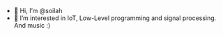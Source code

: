 - 👋 Hi, I’m @soilah
- 👀 I’m interested in IoT, Low-Level programming and signal processing. And music :)

<!---
soilah/soilah is a ✨ special ✨ repository because its `README.md` (this file) appears on your GitHub profile.
You can click the Preview link to take a look at your changes.
--->
